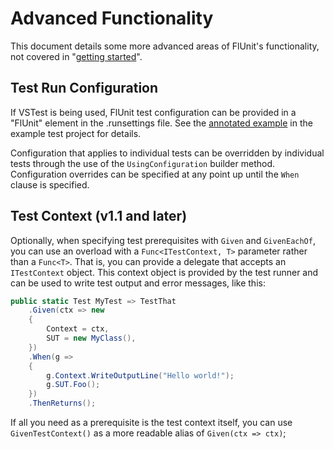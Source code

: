 # Advanced Functionality

This document details some more advanced areas of FlUnit's functionality, not covered in "[getting started](user-guide/getting-started.md)".

## Test Run Configuration

If VSTest is being used, FlUnit test configuration can be provided in a "FlUnit" element in the .runsettings file.
See the [annotated example](https://github.com/sdcondon/FlUnit/blob/main/src/Example.TestProject/.runsettings) in the example test project for details.

Configuration that applies to individual tests can be overridden by individual tests through the use of the `UsingConfiguration` builder method.
Configuration overrides can be specified at any point up until the `When` clause is specified.

## Test Context (v1.1 and later)

Optionally, when specifying test prerequisites with `Given` and `GivenEachOf`, you can use an overload with a `Func<ITestContext, T>` parameter rather than a `Func<T>`.
That is, you can provide a delegate that accepts an `ITestContext` object. This context object is provided by the test runner and can be used to write test output and error messages, like this:

```csharp
public static Test MyTest => TestThat
    .Given(ctx => new
    {
        Context = ctx,
        SUT = new MyClass(),
    })
    .When(g =>
    {
        g.Context.WriteOutputLine("Hello world!");
        g.SUT.Foo();
    })
    .ThenReturns();
```

If all you need as a prerequisite is the test context itself, you can use `GivenTestContext()` as a more readable alias of `Given(ctx => ctx)`;
